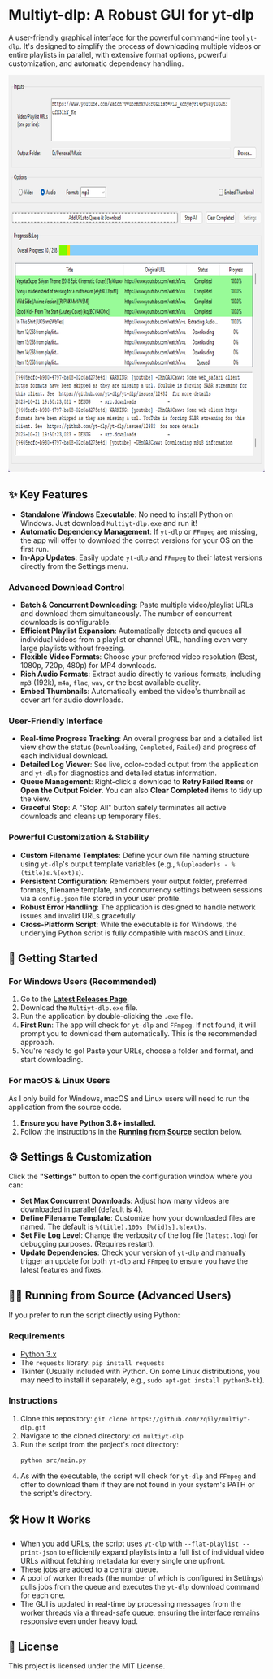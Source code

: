 # Multiyt-dlp: A Robust GUI for yt-dlp

A user-friendly graphical interface for the powerful command-line tool `yt-dlp`. It's designed to simplify the process of downloading multiple videos or entire playlists in parallel, with extensive format options, powerful customization, and automatic dependency handling.

<img width="852" height="782" alt="A screenshot of Multiyt-dlp" src="https://github.com/zqily/multiyt-dlp/raw/main/assets/multiyt-dlp-screenshot.webp" />

## ✨ Key Features

-   **Standalone Windows Executable**: No need to install Python on Windows. Just download `Multiyt-dlp.exe` and run it!
-   **Automatic Dependency Management**: If `yt-dlp` or `FFmpeg` are missing, the app will offer to download the correct versions for your OS on the first run.
-   **In-App Updates**: Easily update `yt-dlp` and `FFmpeg` to their latest versions directly from the Settings menu.

### Advanced Download Control

-   **Batch & Concurrent Downloading**: Paste multiple video/playlist URLs and download them simultaneously. The number of concurrent downloads is configurable.
-   **Efficient Playlist Expansion**: Automatically detects and queues all individual videos from a playlist or channel URL, handling even very large playlists without freezing.
-   **Flexible Video Formats**: Choose your preferred video resolution (Best, 1080p, 720p, 480p) for MP4 downloads.
-   **Rich Audio Formats**: Extract audio directly to various formats, including `mp3` (192k), `m4a`, `flac`, `wav`, or the best available quality.
-   **Embed Thumbnails**: Automatically embed the video's thumbnail as cover art for audio downloads.

### User-Friendly Interface

-   **Real-time Progress Tracking**: An overall progress bar and a detailed list view show the status (`Downloading`, `Completed`, `Failed`) and progress of each individual download.
-   **Detailed Log Viewer**: See live, color-coded output from the application and `yt-dlp` for diagnostics and detailed status information.
-   **Queue Management**: Right-click a download to **Retry Failed Items** or **Open the Output Folder**. You can also **Clear Completed** items to tidy up the view.
-   **Graceful Stop**: A "Stop All" button safely terminates all active downloads and cleans up temporary files.

### Powerful Customization & Stability

-   **Custom Filename Templates**: Define your own file naming structure using `yt-dlp`'s output template variables (e.g., `%(uploader)s - %(title)s.%(ext)s`).
-   **Persistent Configuration**: Remembers your output folder, preferred formats, filename template, and concurrency settings between sessions via a `config.json` file stored in your user profile.
-   **Robust Error Handling**: The application is designed to handle network issues and invalid URLs gracefully.
-   **Cross-Platform Script**: While the executable is for Windows, the underlying Python script is fully compatible with macOS and Linux.

## 🚀 Getting Started

### For Windows Users (Recommended)

1.  Go to the [**Latest Releases Page**](https://github.com/zqily/multiyt-dlp/releases/latest).
2.  Download the `Multiyt-dlp.exe` file.
3.  Run the application by double-clicking the `.exe` file.
4.  **First Run**: The app will check for `yt-dlp` and `FFmpeg`. If not found, it will prompt you to download them automatically. This is the recommended approach.
5.  You're ready to go! Paste your URLs, choose a folder and format, and start downloading.

### For macOS & Linux Users

As I only build for Windows, macOS and Linux users will need to run the application from the source code.

1.  **Ensure you have Python 3.8+ installed.**
2.  Follow the instructions in the **[Running from Source](#%EF%B8%8F-running-from-source-advanced-users)** section below.

## ⚙️ Settings & Customization

Click the **"Settings"** button to open the configuration window where you can:

-   **Set Max Concurrent Downloads**: Adjust how many videos are downloaded in parallel (default is 4).
-   **Define Filename Template**: Customize how your downloaded files are named. The default is `%(title).100s [%(id)s].%(ext)s`.
-   **Set File Log Level**: Change the verbosity of the log file (`latest.log`) for debugging purposes. (Requires restart).
-   **Update Dependencies**: Check your version of `yt-dlp` and manually trigger an update for both `yt-dlp` and `FFmpeg` to ensure you have the latest features and fixes.

## 👨‍💻 Running from Source (Advanced Users)

If you prefer to run the script directly using Python:

### Requirements

-   [Python 3.x](https://www.python.org/downloads/)
-   The `requests` library: `pip install requests`
-   Tkinter (Usually included with Python. On some Linux distributions, you may need to install it separately, e.g., `sudo apt-get install python3-tk`).

### Instructions

1.  Clone this repository: `git clone https://github.com/zqily/multiyt-dlp.git`
2.  Navigate to the cloned directory: `cd multiyt-dlp`
3.  Run the script from the project's root directory:
    ```bash
    python src/main.py
    ```
4.  As with the executable, the script will check for `yt-dlp` and `FFmpeg` and offer to download them if they are not found in your system's PATH or the script's directory.

## 🛠️ How It Works

-   When you add URLs, the script uses `yt-dlp` with `--flat-playlist --print-json` to efficiently expand playlists into a full list of individual video URLs without fetching metadata for every single one upfront.
-   These jobs are added to a central queue.
-   A pool of worker threads (the number of which is configured in Settings) pulls jobs from the queue and executes the `yt-dlp` download command for each one.
-   The GUI is updated in real-time by processing messages from the worker threads via a thread-safe queue, ensuring the interface remains responsive even under heavy load.

## 📄 License

This project is licensed under the MIT License.